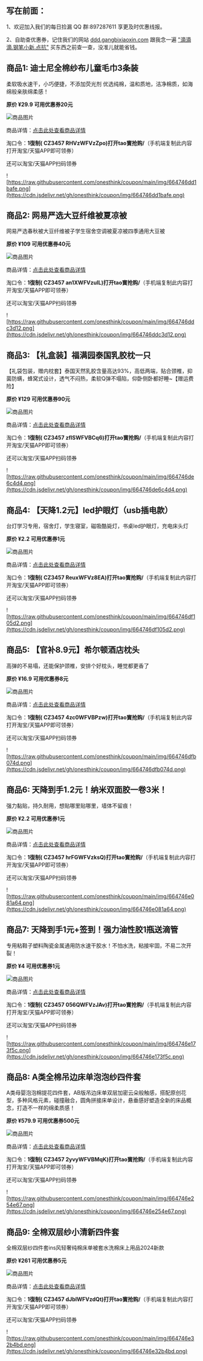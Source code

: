 ## 写在前面：

1、欢迎加入我们的每日捡漏 QQ 群:897287611 享更及时优惠线报。

2、自助查优惠券，记住我们的网站 [ddd.gangbixiaoxin.com](https://ddd.gangbixiaoxin.com) 跟我念一遍 ["滴滴滴.钢笔小新.点抗"](https://ddd.gangbixiaoxin.com) 买东西之前查一查，没准儿就能省钱。

## 商品1: 迪士尼全棉纱布儿童毛巾3条装

柔软吸水速干，小巧便捷，不添加荧光剂
优选纯棉，温和质地，洁净棉质，如海绵般亲肤绵柔感！

**原价 ¥29.9 可用优惠券20元**

![商品图片](https://img.alicdn.com/i4/2216766012808/O1CN01EUKyGY1Wc76o4hOYB_!!2216766012808-0-scmitem6000.jpg)

商品详情：[点击此处查看商品详情](https://s.click.taobao.com/t?e=m%3D2%26s%3DirUd4U4IChdw4vFB6t2Z2ueEDrYVVa64yK8Cckff7TXLWlSKdGSYDlQaDZm3SoQl1aH1Hk3GeOjWbLW7uhxyboGvCrJWHk1%2FTyVl44vrPmd3miNKHWpinpVm%2FOAUUFw71qrpxiwMoCNxc1AtbZGVSz1as9dE8xRAUY7hrUMeysSMHuv7RoNv0Q0jFsbsQ7KWDJsktHya2cgKUO%2B9KsDZ2lUrTo7vh0LEgxSha1i3MrxM8e6uf6bYAkCp4HRfjx%2BQlbRMz6GTKAYZjQKfJ2UQf03O4wtQ3K90XXhKrcBJdMzFuUUdHXsN7O4t3HfAkYtHX0%2B3obhRTo5xKmPmpIKZsA%3D%3D&amp;union_lens=lensId:TAPI@1715947216@213c42f6_118a_18f866c9e1d_bd7c@01)

淘口令：**1復制( CZ3457 RHVzWFVzZpo)打开tao寳抢购/**（手机端复制此内容打开淘宝/天猫APP即可领券）</p>

还可以淘宝/天猫APP扫码领券

![https://raw.githubusercontent.com/onesthink/coupon/main/img/664746dd1bafe.png](https://cdn.jsdelivr.net/gh/onesthink/coupon/img/664746dd1bafe.png)

## 商品2: 网易严选大豆纤维被夏凉被

网易严选春秋被大豆纤维被子学生宿舍空调被夏凉被四季通用大豆被

**原价 ¥109 可用优惠券40元**

![商品图片](https://img.alicdn.com/bao/uploaded/i2/3192155289/O1CN01EDELMB1owPkTTJvHD_!!3192155289.jpg)

商品详情：[点击此处查看商品详情](https://s.click.taobao.com/t?e=m%3D2%26s%3De0d9yIs8lkNw4vFB6t2Z2ueEDrYVVa64XoO8tOebS%2BfLWlSKdGSYDlQaDZm3SoQllovu%2FCElQOvWbLW7uhxyboGvCrJWHk1%2FTyVl44vrPmd3miNKHWpinpVm%2FOAUUFw71qrpxiwMoCNxc1AtbZGVS3P0mNFrqdXXlweeXvehQXYLZMqoQW%2BfuKGzo1lVxIioX6Cl4X2dE%2FFfBOjj7ChHnAjC7W7tjEKy437AOBVjA2t4CgFUHJB8C%2Fwqqha2TPIGlbRMz6GTKAYZjQKfJ2UQf03O4wtQ3K90XXhKrcBJdMy7IM29PdXbC27q%2BjT31M09X0%2B3obhRTo5xKmPmpIKZsA%3D%3D&amp;union_lens=lensId:TAPI@1715947217@213f507f_110e_18f866ca43a_237a@01)

淘口令：**1復制( CZ3457 an1XWFVzuIL)打开tao寳抢购/**（手机端复制此内容打开淘宝/天猫APP即可领券）</p>

还可以淘宝/天猫APP扫码领券

![https://raw.githubusercontent.com/onesthink/coupon/main/img/664746ddc3d12.png](https://cdn.jsdelivr.net/gh/onesthink/coupon/img/664746ddc3d12.png)

## 商品3: 【礼盒装】福满园泰国乳胶枕一只

【礼袋包装，赠内枕套】泰国天然乳胶含量高达93%，高低两端，贴合颈椎，抑菌防螨，蜂窝式设计，透气不闷热，柔软Q弹不塌陷，仰卧侧卧都好睡~【赠运费险】

**原价 ¥129 可用优惠券90元**

![商品图片](https://img.alicdn.com/imgextra/i2/2809342395/O1CN01Kql91f1TYxWnhcCuV_!!2809342395.jpg)

商品详情：[点击此处查看商品详情](https://s.click.taobao.com/t?e=m%3D2%26s%3DjvE%2FXYhcBidw4vFB6t2Z2ueEDrYVVa64yK8Cckff7TXLWlSKdGSYDlQaDZm3SoQl79%2FTFaMDK6TWbLW7uhxyboGvCrJWHk1%2FTyVl44vrPmd3miNKHWpinpVm%2FOAUUFw71qrpxiwMoCNxc1AtbZGVS2UdWHa6%2FsfVYs2GH%2FOZ5VQLZMqoQW%2BfuKGzo1lVxIioApo2aNqIGXP%2FZu3D7vekfbHD8sWld0j0MxtChMY4CkwrVwIt9C2SjX7%2FfYfacPNilbRMz6GTKAYZjQKfJ2UQf03O4wtQ3K90uPwKbyPejWY%2FtNi7T6I7CkHbCfn0vB1vX0%2B3obhRTo5xKmPmpIKZsA%3D%3D&amp;union_lens=lensId:TAPI@1715947219@0b5235c4_10c0_18f866ca951_21e4@01)

淘口令：**1復制( CZ3457 zflSWFVBCq6)打开tao寳抢购/**（手机端复制此内容打开淘宝/天猫APP即可领券）</p>

还可以淘宝/天猫APP扫码领券

![https://raw.githubusercontent.com/onesthink/coupon/main/img/664746de6c4d4.png](https://cdn.jsdelivr.net/gh/onesthink/coupon/img/664746de6c4d4.png)

## 商品4: 【天降1.2元】led护眼灯（usb插电款）

台灯学习专用，宿舍灯，学生寝室，磁吸酷毙灯，书桌led护眼灯，充电床头灯

**原价 ¥2.2 可用优惠券1元**

![商品图片](https://img.alicdn.com/imgextra/i4/1582540336/O1CN01iG50l91ELw1UKyW31_!!1582540336.jpg)

商品详情：[点击此处查看商品详情](https://s.click.taobao.com/t?e=m%3D2%26s%3DUO%2BWtpfSK3pw4vFB6t2Z2ueEDrYVVa64yK8Cckff7TXLWlSKdGSYDlJwdvCOnp5MRitN3%2FurF3zWbLW7uhxyboGvCrJWHk1%2FTyVl44vrPmd3miNKHWpinpVm%2FOAUUFw71qrpxiwMoCNxc1AtbZGVSxgF69aVnJe8X85933pRetALZMqoQW%2BfuKGzo1lVxIiobzRouDECO0DSuCeM%2FsnIoGCjAGu%2Fbk6UUDbsolPtTr%2BjWzlZLkurkP5w2r7X3sf0tvKAqAhVIsc4%2BfirBrx7mM7AMx9cWAx%2BEiM%2FlSG%2FbZR2sFmNnHpES9n8a27jPJmYU1NVKZy3ECfGDF1NzTQoPw%3D%3D&amp;umpChannel=tblmqdyh&amp;u_channel=tblmqdyh&amp;union_lens=lensId:TAPI@1715947221@2106f787_11a2_18f866cb289_ba1d@01)

淘口令：**1復制( CZ3457 ReuxWFVz8EA)打开tao寳抢购/**（手机端复制此内容打开淘宝/天猫APP即可领券）</p>

还可以淘宝/天猫APP扫码领券

![https://raw.githubusercontent.com/onesthink/coupon/main/img/664746df105d2.png](https://cdn.jsdelivr.net/gh/onesthink/coupon/img/664746df105d2.png)

## 商品5: 【官补8.9元】希尔顿酒店枕头

高弹的不易塌，还能保护颈椎，安排个好枕头，睡觉都更香了

**原价 ¥16.9 可用优惠券8元**

![商品图片](https://img.alicdn.com/i4/3937219703/O1CN01kShBc02LY1yN76pWj_!!3937219703-0-C2M.jpg)

商品详情：[点击此处查看商品详情](https://s.click.taobao.com/t?e=m%3D2%26s%3D%2FYuxC9Ec9uJw4vFB6t2Z2ueEDrYVVa64yK8Cckff7TXLWlSKdGSYDlJwdvCOnp5M8sviUM61dt3WbLW7uhxyboGvCrJWHk1%2FTyVl44vrPmd3miNKHWpinpVm%2FOAUUFw71qrpxiwMoCNxc1AtbZGVS7YVf%2FNg5yFho%2FxekaLBCCHNEPXytV9ALoS4zvCRUrquI%2B3%2BkCbU36yu9AJZUxBlF0XAE7eArqWgvTUEYfl5rz3pktdeN1JSXmErLJ%2FadzC2fzOauwRkgm1TU1UpnLcQJ9kYvQZuIwx3oGeIQL4Fi9F9yExvi%2BkCMX1jwqI%2FF6rAhgcbUccTft%2B228n1ngbVmA%3D%3D&amp;umpChannel=tblmqdyh&amp;u_channel=tblmqdyh&amp;union_lens=lensId:TAPI@1715947222@2105bdc4_118a_18f866cb71f_b6b4@01)

淘口令：**1復制( CZ3457 4zc0WFVBPzw)打开tao寳抢购/**（手机端复制此内容打开淘宝/天猫APP即可领券）</p>

还可以淘宝/天猫APP扫码领券

![https://raw.githubusercontent.com/onesthink/coupon/main/img/664746dfb074d.png](https://cdn.jsdelivr.net/gh/onesthink/coupon/img/664746dfb074d.png)

## 商品6: 天降到手1.2元！纳米双面胶一卷3米！

强力黏贴，持久耐用，想贴哪里贴哪里，墙体不留痕！

**原价 ¥2.2 可用优惠券1元**

![商品图片](https://img.alicdn.com/i3/3937219703/O1CN01b8l1TD2LY1yAG3EPY_!!3937219703-0-C2M.jpg)

商品详情：[点击此处查看商品详情](https://s.click.taobao.com/t?e=m%3D2%26s%3Dxy7uGao5Zwpw4vFB6t2Z2ueEDrYVVa64yK8Cckff7TXLWlSKdGSYDlJwdvCOnp5Mxq3IhSJN6GTWbLW7uhxyboGvCrJWHk1%2FTyVl44vrPmd3miNKHWpinpVm%2FOAUUFw71qrpxiwMoCNxc1AtbZGVS7YVf%2FNg5yFho%2FxekaLBCCHNEPXytV9ALoS4zvCRUrquPQeMVxBk302Shzjkcf%2BJblSKMFdVKnxUxD45p7xcQ1xH%2FnWRlXgqk9XvCfjzuJ1mLzWlZRUiV2EbkJ5QxPS2Ci%2FKfJmqgrYAfWsUjZoD5RAoo4tYvezrmnEEvwai16xHDseal0NfMDXJpWvVCAyWdKJn5AyUbPoV&amp;umpChannel=tblmqdyh&amp;u_channel=tblmqdyh&amp;union_lens=lensId:TAPI@1715947224@21666f14_11b3_18f866cbdf6_5c60@01)

淘口令：**1復制( CZ3457 hrFGWFVzksQ)打开tao寳抢购/**（手机端复制此内容打开淘宝/天猫APP即可领券）</p>

还可以淘宝/天猫APP扫码领券

![https://raw.githubusercontent.com/onesthink/coupon/main/img/664746e081a64.png](https://cdn.jsdelivr.net/gh/onesthink/coupon/img/664746e081a64.png)

## 商品7: 天降到手1元+签到！强力油性胶1瓶送滴管

专用粘鞋子塑料陶瓷金属通用防水速干胶水！不怕水洗，粘接牢固，不易二次开裂！

**原价 ¥4 可用优惠券1元**

![商品图片](https://img.alicdn.com/i3/3937219703/O1CN01cu1smP2LY1wZhMoWj_!!3937219703-0-C2M.jpg)

商品详情：[点击此处查看商品详情](https://s.click.taobao.com/t?e=m%3D2%26s%3DWPWL4q2tiadw4vFB6t2Z2ueEDrYVVa64yK8Cckff7TXLWlSKdGSYDlJwdvCOnp5M5x%2BIUlGKNpXWbLW7uhxyboGvCrJWHk1%2FTyVl44vrPmd3miNKHWpinpVm%2FOAUUFw71qrpxiwMoCNxc1AtbZGVS7YVf%2FNg5yFho%2FxekaLBCCHNEPXytV9ALoS4zvCRUrqusBPxwcHENRAarRW%2BU7I9KFCC%2BFuQWrAH34fHgUSUTRXv3Flu9BeGGh2xJzdaaRcKRr53kgXXhrsbkJ5QxPS2Ci%2FKfJmqgrYAfWsUjZoD5RAv6Bum%2B%2Fv%2Bdvlxsk3%2B2x3ZDseal0NfMDXJpWvVCAyWdKJn5AyUbPoV&amp;umpChannel=tblmqdyh&amp;u_channel=tblmqdyh&amp;union_lens=lensId:TAPI@1715947225@213cbd9c_1141_18f866cc27a_b3f6@01)

淘口令：**1復制( CZ3457 056QWFVzJAv)打开tao寳抢购/**（手机端复制此内容打开淘宝/天猫APP即可领券）</p>

还可以淘宝/天猫APP扫码领券

![https://raw.githubusercontent.com/onesthink/coupon/main/img/664746e173f5c.png](https://cdn.jsdelivr.net/gh/onesthink/coupon/img/664746e173f5c.png)

## 商品8: A类全棉吊边床单泡泡纱四件套

A类母婴泡泡棉提花四件套，AB版吊边床单双层加密云朵般触感，搭配原创花型，多种风格元素，碰撞融合，圆角拼接床单设计，悬垂感好塑造全新的床品概念，打造不一样的绵柔质感！

**原价 ¥579.9 可用优惠券500元**

![商品图片](https://img.alicdn.com/i1/2217216669672/O1CN013PbccF2LJphPKjYqn_!!2217216669672.jpg)

商品详情：[点击此处查看商品详情](https://s.click.taobao.com/t?e=m%3D2%26s%3DX9L5walnd%2F9w4vFB6t2Z2ueEDrYVVa64XoO8tOebS%2BfLWlSKdGSYDlJwdvCOnp5M1aH1Hk3GeOjWbLW7uhxyboGvCrJWHk1%2FTyVl44vrPmd3miNKHWpinpVm%2FOAUUFw71qrpxiwMoCNxc1AtbZGVS7Zh8vDY%2Bc2yr8CdFu1BsGLNEPXytV9ALoS4zvCRUrquFdySDq37c87KGRU5u5uoZGIMLFk3wsfxBrl4Hm%2BI8XhK2uB7X2yk02rrppt4r6XxaxJj6M63izdTU1UpnLcQJ9kYvQZuIwx3oGeIQL4Fi9Hy7InbkV4vOa2ETpxZYBRphgcbUccTft%2B228n1ngbVmA%3D%3D&amp;union_lens=lensId:TAPI@1715947226@212cb236_1156_18f866cc740_1810@01)

淘口令：**1復制( CZ3457 2yvyWFVBMqK)打开tao寳抢购/**（手机端复制此内容打开淘宝/天猫APP即可领券）</p>

还可以淘宝/天猫APP扫码领券

![https://raw.githubusercontent.com/onesthink/coupon/main/img/664746e254e67.png](https://cdn.jsdelivr.net/gh/onesthink/coupon/img/664746e254e67.png)

## 商品9: 全棉双层纱小清新四件套

全棉双层纱四件套ins风轻奢纯棉床单被套水洗棉床上用品2024新款

**原价 ¥261 可用优惠券5元**

![商品图片](https://img.alicdn.com/bao/uploaded/i4/1665508998/O1CN010nLUga2GL8jMQwBJU_!!0-item_pic.jpg)

商品详情：[点击此处查看商品详情](https://s.click.taobao.com/t?e=m%3D2%26s%3Dz%2FMWg6zVyiZw4vFB6t2Z2ueEDrYVVa64yK8Cckff7TXLWlSKdGSYDlJwdvCOnp5MMMgx22UI05bWbLW7uhxyboGvCrJWHk1%2FTyVl44vrPmd3miNKHWpinpVm%2FOAUUFw71qrpxiwMoCNxc1AtbZGVS9FKrvT%2F8BzKO6uBt1v5KzgLZMqoQW%2BfuLV7Mh%2FzulIELQl9mEirfI%2BOSvVEORs80JBbWjJz3mXiYytcwbzG40eEfp1AvL4hBqAHlyhwHHTST%2F1tB6l6tcvJ2A6P3RLEZ1NTVSmctxAn2Ri9Bm4jDHccUUywXSVmCL3xlBCySRbuPf72XOrjG5XlVbdkijIQO8YOae24fhW0&amp;union_lens=lensId:TAPI@1715947228@213280dc_10f3_18f866ccbf4_6662@01)

淘口令：**1復制( CZ3457 dJblWFVzdQt)打开tao寳抢购/**（手机端复制此内容打开淘宝/天猫APP即可领券）</p>

还可以淘宝/天猫APP扫码领券

![https://raw.githubusercontent.com/onesthink/coupon/main/img/664746e32b4bd.png](https://cdn.jsdelivr.net/gh/onesthink/coupon/img/664746e32b4bd.png)

